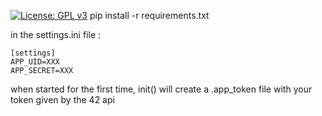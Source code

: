 [![License: GPL v3](https://img.shields.io/badge/License-GPL%20v3-blue.svg)](https://www.gnu.org/licenses/gpl-3.0)
pip install -r requirements.txt

in the settings.ini file :

```
[settings]
APP_UID=XXX
APP_SECRET=XXX
```

when started for the first time, init() will create a .app_token file with your token given by the 42 api

